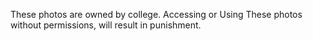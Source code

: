 These photos are owned by college.
Accessing or Using These photos without permissions, will result in punishment.
